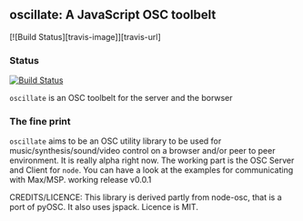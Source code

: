 oscillate: A JavaScript OSC toolbelt
---------------------------------

[![Build Status][travis-image]][travis-url]
### Status
[![Build Status](https://travis-ci.org/pgk/node-oscillate.svg?branch=master)](https://travis-ci.org/pgk/node-oscillate.svg?branch=master)

`oscillate` is an OSC toolbelt for the server and the borwser 

### The fine print

`oscillate` aims to be an OSC utility library to be used for music/synthesis/sound/video control on a browser and/or peer to peer environment. It is really alpha right now. The working part is the OSC Server and Client for `node`. You can have a look at the examples for communicating with Max/MSP.
working release v0.0.1


CREDITS/LICENCE:
This library is derived partly from node-osc, that is a port of pyOSC. It also uses jspack.
Licence is MIT.
